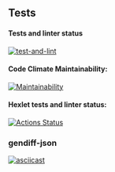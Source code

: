 ## Tests

#### Tests and linter status
[![test-and-lint](https://github.com/purple-jabba/frontend-project-46/actions/workflows/frontend-project-46.yml/badge.svg)](https://github.com/purple-jabba/frontend-project-46/actions/workflows/frontend-project-46.yml)
#### Code Climate Maintainability:
[![Maintainability](https://api.codeclimate.com/v1/badges/780b2a2c318a662f2f53/maintainability)](https://codeclimate.com/github/purple-jabba/frontend-project-46/maintainability)
#### Hexlet tests and linter status:
[![Actions Status](https://github.com/purple-jabba/frontend-project-46/workflows/hexlet-check/badge.svg)](https://github.com/purple-jabba/frontend-project-46/actions)

### gendiff-json
[![asciicast](https://asciinema.org/a/n9SnMnv45pvJRC83Rm4sQfIg2.svg)](https://asciinema.org/a/n9SnMnv45pvJRC83Rm4sQfIg2)
